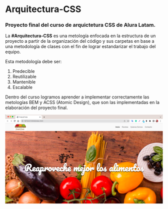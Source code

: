 # Arquitectura-CSS

### Proyecto final del curso de arquictetura CSS de Alura Latam.

La __#Arquitectura-CSS__ es una metología enfocada en la estructura de un proyecto a partir de la organización del código y sus carpetas en base a una metodología de clases con el fin de lograr estandarizar el trabajo del equipo.

Esta metodología debe ser:
1. Predecible
2. Reutilizable
3. Mantenible
4. Escalable

Dentro del curso logramos aprender a implementar correctamente las metologías BEM y ACSS (Atomic Design), que son las implementadas en la elaboración del proyecto final.

<p align="center" >
     <img width="600" heigth="600" src="/fruta_&_fruto_home.png">
</p>


